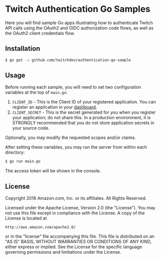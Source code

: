 # Twitch Authentication Go Samples
Here you will find sample Go apps illustrating how to authenticate Twitch API calls using the OAuth2 and OIDC authorization code flows, as well as the OAuth2 client credentials flow.

## Installation
```sh
$ go get -u github.com/twitchdev/authentication-go-sample
```

## Usage
Before running each sample, you will need to set two configuration variables at the top of `main.go`:

1. `CLIENT_ID` - This is the Client ID of your registered application. You can register an application in your [dashboard](https://glass.twitch.tv/console/apps).
2. `CLIENT_SECRET` - This is the secret generated for you when you register your application; do not share this. In a production environment, it is STRONGLY recommended that you do not store application secrets in your source code.

Optionally, you may modify the requested scopes and/or claims. 

After setting these variables, you may run the server from within each directory:

```sh
$ go run main.go
```

The access token will be shown in the console.


## License

Copyright 2018 Amazon.com, Inc. or its affiliates. All Rights Reserved.

Licensed under the Apache License, Version 2.0 (the "License"). You may not use this file except in compliance with the License. A copy of the License is located at

    http://aws.amazon.com/apache2.0/

or in the "license" file accompanying this file. This file is distributed on an "AS IS" BASIS, WITHOUT WARRANTIES OR CONDITIONS OF ANY KIND, either express or implied. See the License for the specific language governing permissions and limitations under the License.